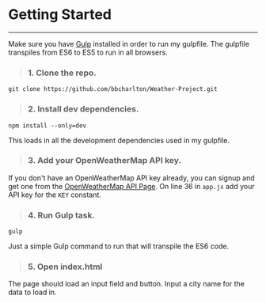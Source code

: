 # Getting Started
___

Make sure you have [Gulp](http://gulpjs.com/) installed in order to run my gulpfile. The gulpfile transpiles from ES6 to ES5 to run in all browsers. 

> ### 1. Clone the repo.

```shell
git clone https://github.com/bbcharlton/Weather-Project.git
```

> ### 2. Install dev dependencies.

```shell
npm install --only=dev
```

This loads in all the development dependencies used in my gulpfile.

> ### 3. Add your OpenWeatherMap API key.

If you don't have an OpenWeatherMap API key already, you can signup and get one from the [OpenWeatherMap API Page](http://openweathermap.org/appid). On line 36 in `app.js` add your API key for the `KEY` constant.

> ### 4. Run Gulp task.

```shell
gulp
```

Just a simple Gulp command to run that will transpile the ES6 code.

> ### 5. Open index.html

The page should load an input field and button. Input a city name for the data to load in.
